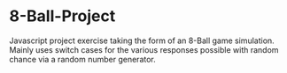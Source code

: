 # 8-Ball-Project
Javascript project exercise taking the form of an 8-Ball game simulation. Mainly uses switch cases for the various responses possible with random chance via a random number generator. 
